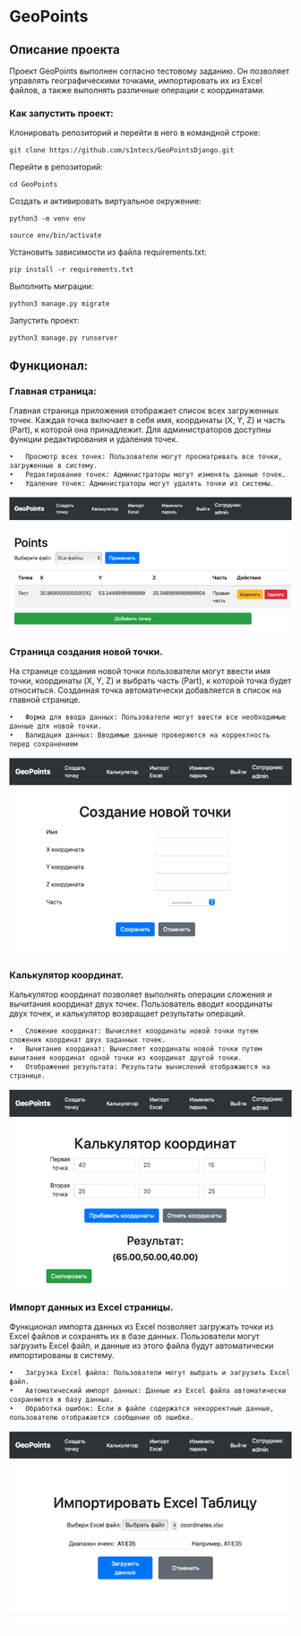 # GeoPoints
## Описание проекта
Проект GeoPoints выполнен согласно тестовому заданию. Он позволяет управлять географическими точками, импортировать их из Excel файлов, а также выполнять различные операции с координатами.

### Как запустить проект:

Клонировать репозиторий и перейти в него в командной строке:

```
git clone https://github.com/s1ntecs/GeoPointsDjango.git
```
Перейти в репозиторий:
```
cd GeoPoints
```

Cоздать и активировать виртуальное окружение:

```
python3 -m venv env
```

```
source env/bin/activate
```

Установить зависимости из файла requirements.txt:

```
pip install -r requirements.txt
```

Выполнить миграции:

```
python3 manage.py migrate
```

Запустить проект:

```
python3 manage.py runserver
```

## Функционал:
### Главная страница:

Главная страница приложения отображает список всех загруженных точек. Каждая точка включает в себя имя, координаты (X, Y, Z) и часть (Part), к которой она принадлежит. Для администраторов доступны функции редактирования и удаления точек.

	•	Просмотр всех точек: Пользователи могут просматривать все точки, загруженные в систему.
	•	Редактирование точек: Администраторы могут изменять данные точек.
	•	Удаление точек: Администраторы могут удалять точки из системы.
![Скриншот](docs/4.png)

### Страница создания новой точки.

На странице создания новой точки пользователи могут ввести имя точки, координаты (X, Y, Z) и выбрать часть (Part), к которой точка будет относиться. Созданная точка автоматически добавляется в список на главной странице.

	•	Форма для ввода данных: Пользователи могут ввести все необходимые данные для новой точки.
	•	Валидация данных: Вводимые данные проверяются на корректность перед сохранением
![Скриншот](docs/3.png)

### Калькулятор координат.

Калькулятор координат позволяет выполнять операции сложения и вычитания координат двух точек. Пользователь вводит координаты двух точек, и калькулятор возвращает результаты операций.

	•	Сложение координат: Вычисляет координаты новой точки путем сложения координат двух заданных точек.
	•	Вычитание координат: Вычисляет координаты новой точки путем вычитания координат одной точки из координат другой точки.
	•	Отображение результата: Результаты вычислений отображаются на странице.
![Скриншот](docs/2.png)

### Импорт данных из Excel страницы.

Функционал импорта данных из Excel позволяет загружать точки из Excel файлов и сохранять их в базе данных. Пользователи могут загрузить Excel файл, и данные из этого файла будут автоматически импортированы в систему.

	•	Загрузка Excel файла: Пользователи могут выбрать и загрузить Excel файл.
	•	Автоматический импорт данных: Данные из Excel файла автоматически сохраняются в базу данных.
	•	Обработка ошибок: Если в файле содержатся некорректные данные, пользователю отображается сообщение об ошибке.
![Скриншот](docs/1.png)